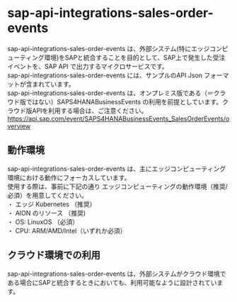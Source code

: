 # sap-api-integrations-sales-order-events   
sap-api-integrations-sales-order-events は、外部システム(特にエッジコンピューティング環境)をSAPと統合することを目的として、SAP上で発生した受注イベントを、SAP API で出力するマイクロサービスです。  
sap-api-integrations-sales-order-events には、サンプルのAPI Json フォーマットが含まれています。  
sap-api-integrations-sales-order-events は、オンプレミス版である（＝クラウド版ではない）SAPS4HANABusinessEvents の利用を前提としています。クラウド版APIを利用する場合は、ご注意ください。  
https://api.sap.com/event/SAPS4HANABusinessEvents_SalesOrderEvents/overview  

## 動作環境  
sap-api-integrations-sales-order-events は、主にエッジコンピューティング環境における動作にフォーカスしています。  
使用する際は、事前に下記の通り エッジコンピューティングの動作環境（推奨/必須）を用意してください。  
・ エッジ Kubernetes （推奨）  
・ AION のリソース （推奨)  
・ OS: LinuxOS （必須）  
・ CPU: ARM/AMD/Intel（いずれか必須）  

## クラウド環境での利用  
sap-api-integrations-sales-order-events は、外部システムがクラウド環境である場合にSAPと統合するときにおいても、利用可能なように設計されています。  